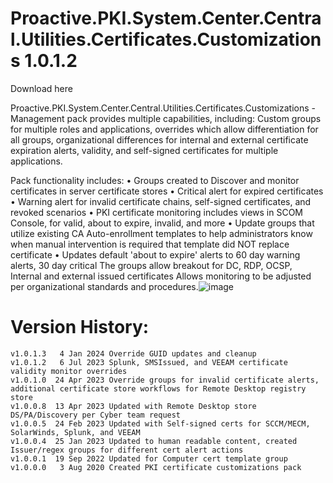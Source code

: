 # Proactive.PKI.System.Center.Central.Utilities.Certificates.Customizations 1.0.1.2

Download here

Proactive.PKI.System.Center.Central.Utilities.Certificates.Customizations - Management pack provides multiple capabilities, including: Custom groups for multiple roles and applications, overrides which allow differentiation for all groups, organizational differences for internal and external certificate expiration alerts, validity, and self-signed certificates for multiple applications.

Pack functionality includes:
	• Groups created to Discover and monitor certificates in server certificate stores
	• Critical alert for expired certificates
	• Warning alert for invalid certificate chains, self-signed certificates, and revoked scenarios
	• PKI certificate monitoring includes views in SCOM Console, for valid, about to expire, invalid, and more
	• Update groups that utilize existing CA Auto-enrollment templates to help administrators know when manual intervention is required that template did NOT replace certificate
	• Updates default 'about to expire' alerts to 60 day warning alerts, 30 day critical
		The groups allow breakout for DC, RDP, OCSP, Internal and external issued certificates
Allows monitoring to be adjusted per organizational standards and procedures.![image](https://github.com/user-attachments/assets/aebb3abd-822c-40ec-aed9-84435d0787b1)


# Version History:
```
v1.0.1.3   4 Jan 2024 Override GUID updates and cleanup
v1.0.1.2   6 Jul 2023 Splunk, SMSIssued, and VEEAM certificate validity monitor overrides
v1.0.1.0  24 Apr 2023 Override groups for invalid certificate alerts, additional certificate store workflows for Remote Desktop registry store
v1.0.0.8  13 Apr 2023 Updated with Remote Desktop store DS/PA/Discovery per Cyber team request
v1.0.0.5  24 Feb 2023 Updated with Self-signed certs for SCCM/MECM, SolarWinds, Splunk, and VEEAM
v1.0.0.4  25 Jan 2023 Updated to human readable content, created Issuer/regex groups for different cert alert actions
v1.0.0.1  19 Sep 2022 Updated for Computer cert template group
v1.0.0.0   3 Aug 2020 Created PKI certificate customizations pack

